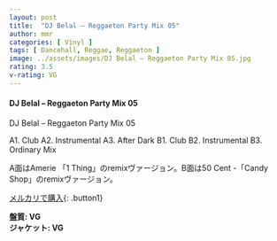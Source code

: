 ```yaml
---
layout: post
title:  "DJ Belal – Reggaeton Party Mix 05"
author: mmr
categories: [ Vinyl ]
tags: [ Dancehall, Reggae, Reggaeton ]
image: ../assets/images/DJ Belal – Reggaeton Party Mix 05.jpg
rating: 3.5
v-rating: VG
---
```


#### DJ Belal – Reggaeton Party Mix 05

DJ Belal – Reggaeton Party Mix 05

A1. Club
A2. Instrumental
A3. After Dark
B1. Club
B2. Instrumental
B3. Ordinary Mix

A面はAmerie 「1 Thing」のremixヴァージョン。B面は50 Cent -「Candy Shop」のremixヴァージョン。


[メルカリで購入](https://jp.mercari.com/item/m57605961753?afid=6142608987){: .button1}

<div class="mt-4 mb-4 d-flex align-items-center">
<strong class="mr-1">盤質: VG</strong>
</div>
<div class="mt-4 mb-4 d-flex align-items-center">
<strong class="mr-1">ジャケット: VG</strong>
</div>
